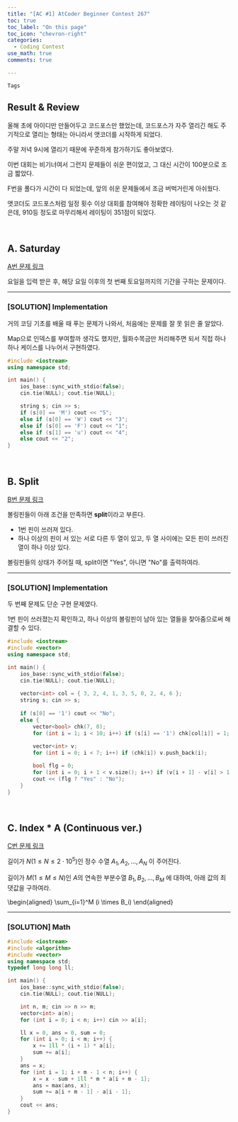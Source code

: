 ```yaml
---
title: "[AC #1] AtCoder Beginner Contest 267"
toc: true
toc_label: "On this page"
toc_icon: "chevron-right"
categories:
  - Coding Contest
use_math: true
comments: true

---
```


`Tags` 

## Result & Review

올해 초에 아이디만 만들어두고 코드포스만 했었는데, 코드포스가 자주 열리긴 해도 주기적으로 열리는 형태는 아니라서 앳코더를 시작하게 되었다.

주말 저녁 9시에 열리기 때문에 꾸준하게 참가하기도 좋아보였다.

이번 대회는 비기너여서 그런지 문제들이 쉬운 편이었고, 그 대신 시간이 100분으로 조금 짧았다.

F번을 풀다가 시간이 다 되었는데, 앞의 쉬운 문제들에서 조금 버벅거린게 아쉬웠다.

앳코더도 코드포스처럼 일정 횟수 이상 대회를 참여해야 정확한 레이팅이 나오는 것 같은데, 910등 정도로 마무리해서 레이팅이 351점이 되었다.

<br/>

## A. Saturday

[A번 문제 링크](https://atcoder.jp/contests/abc267/tasks/abc267_a)

요일을 입력 받은 후, 해당 요일 이후의 첫 번째 토요일까지의 기간을 구하는 문제이다.

---

### [SOLUTION] Implementation

거의 코딩 기초를 배울 때 푸는 문제가 나와서, 처음에는 문제를 잘 못 읽은 줄 알았다.

Map으로 인덱스를 부여할까 생각도 했지만, 월화수목금만 처리해주면 되서 직접 하나하나 케이스를 나누어서 구현하였다.

```cpp
#include <iostream>
using namespace std;

int main() {
    ios_base::sync_with_stdio(false);
    cin.tie(NULL); cout.tie(NULL);

    string s; cin >> s;
    if (s[0] == 'M') cout << "5";
    else if (s[0] == 'W') cout << "3";
    else if (s[0] == 'F') cout << "1";
    else if (s[1] == 'u') cout << "4";
    else cout << "2";
}
```

<br/>

## B. Split

[B번 문제 링크](https://atcoder.jp/contests/abc267/tasks/abc267_b)

볼링핀들이 아래 조건을 만족하면 **split**이라고 부른다.

- 1번 핀이 쓰러져 있다.
- 하나 이상의 핀이 서 있는 서로 다른 두 열이 있고, 두 열 사이에는 모든 핀이 쓰러진 열이 하나 이상 있다.

볼링핀들의 상태가 주어질 때, split이면 "Yes", 아니면 "No"를 출력하여라.

---

### [SOLUTION] Implementation

두 번째 문제도 단순 구현 문제였다.

1번 핀이 쓰러졌는지 확인하고, 하나 이상의 볼링핀이 남아 있는 열들을 찾아줌으로써 해결할 수 있다.

```cpp
#include <iostream>
#include <vector>
using namespace std;

int main() {
    ios_base::sync_with_stdio(false);
    cin.tie(NULL); cout.tie(NULL);
    
    vector<int> col = { 3, 2, 4, 1, 3, 5, 0, 2, 4, 6 };
    string s; cin >> s;
    
    if (s[0] == '1') cout << "No";
    else {
        vector<bool> chk(7, 0);
        for (int i = 1; i < 10; i++) if (s[i] == '1') chk[col[i]] = 1;
        
        vector<int> v;
        for (int i = 0; i < 7; i++) if (chk[i]) v.push_back(i);

        bool flg = 0;
        for (int i = 0; i + 1 < v.size(); i++) if (v[i + 1] - v[i] > 1) flg = 1;
        cout << (flg ? "Yes" : "No");
    }
}
```

<br/>

## C. Index * A (Continuous ver.)

[C번 문제 링크](https://atcoder.jp/contests/abc267/tasks/abc267_c)

길이가 $N$($1 \leq N \leq 2 \cdot 10^5$)인 정수 수열 $A_1, A_2, \dots, A_N$ 이 주어진다.

길이가 $M$($1 \leq M \leq N$)인 $A$의 연속한 부분수열 $B_1, B_2, \dots, B_M$ 에 대하여, 아래 값의 최댓값을 구하여라.

\begin{aligned}
\sum_{i=1}^M (i \times B_i)
\end{aligned}

---

### [SOLUTION] Math




```cpp
#include <iostream>
#include <algorithm>
#include <vector>
using namespace std;
typedef long long ll;

int main() {
    ios_base::sync_with_stdio(false);
    cin.tie(NULL); cout.tie(NULL);

    int n, m; cin >> n >> m;
    vector<int> a(n);
    for (int i = 0; i < n; i++) cin >> a[i];

    ll x = 0, ans = 0, sum = 0;
    for (int i = 0; i < m; i++) {
        x += 1ll * (i + 1) * a[i];
        sum += a[i];
    }
    ans = x;
    for (int i = 1; i + m - 1 < n; i++) {
        x = x - sum + 1ll * m * a[i + m - 1];
        ans = max(ans, x);
        sum += a[i + m - 1] - a[i - 1];
    }
    cout << ans;
}
```





